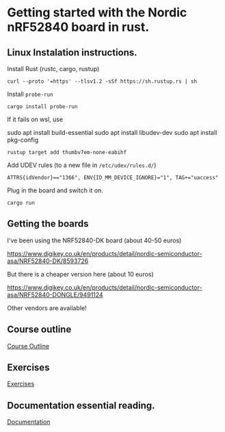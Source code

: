 # Getting started with the Nordic nRF52840 board in rust.

## Linux Instalation instructions.

Install Rust (rustc, cargo, rustup)

```
curl --proto '=https' --tlsv1.2 -sSf https://sh.rustup.rs | sh
```

Install `probe-run`

```
cargo install probe-run
```
If it fails on wsl, use 

sudo apt install build-essential
sudo apt install libudev-dev
sudo apt install pkg-config

```
rustup target add thumbv7em-none-eabihf
```

Add UDEV rules (to a new file in `/etc/udev/rules.d/`)

```
ATTRS{idVendor}=="1366", ENV{ID_MM_DEVICE_IGNORE}="1", TAG+="uaccess"
```

Plug in the board and switch it on.

```
cargo run
```

## Getting the boards

I've been using the NRF52840-DK board (about 40-50 euros)

https://www.digikey.co.uk/en/products/detail/nordic-semiconductor-asa/NRF52840-DK/8593726

But there is a cheaper version here (about 10 euros)

https://www.digikey.co.uk/en/products/detail/nordic-semiconductor-asa/NRF52840-DONGLE/9491124

Other vendors are available!

## Course outline

[Course Outline](COURSE-OUTLINE.md)

## Exercises

[Exercises](EXERCISES.md)

## Documentation essential reading.

[Documentation](DOCUMENTATION.md)
